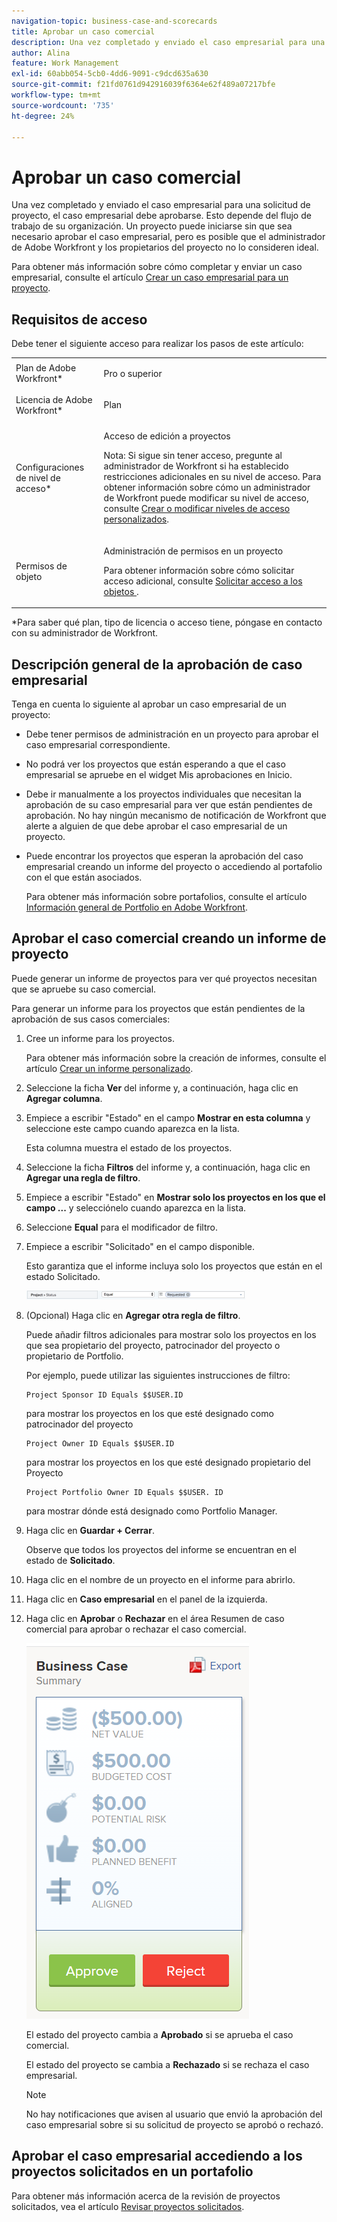 ```yaml
---
navigation-topic: business-case-and-scorecards
title: Aprobar un caso comercial
description: Una vez completado y enviado el caso empresarial para una solicitud de proyecto, el caso empresarial debe aprobarse. Esto depende del flujo de trabajo de su organización. Un proyecto puede iniciarse sin que sea necesario aprobar el caso empresarial, pero es posible que el administrador de Adobe Workfront y los propietarios del proyecto no lo consideren ideal.
author: Alina
feature: Work Management
exl-id: 60abb054-5cb0-4dd6-9091-c9dcd635a630
source-git-commit: f21fd0761d942916039f6364e62f489a07217bfe
workflow-type: tm+mt
source-wordcount: '735'
ht-degree: 24%

---
```


# Aprobar un caso comercial

Una vez completado y enviado el caso empresarial para una solicitud de proyecto, el caso empresarial debe aprobarse. Esto depende del flujo de trabajo de su organización. Un proyecto puede iniciarse sin que sea necesario aprobar el caso empresarial, pero es posible que el administrador de Adobe Workfront y los propietarios del proyecto no lo consideren ideal.

Para obtener más información sobre cómo completar y enviar un caso empresarial, consulte el artículo [Crear un caso empresarial para un proyecto](../../../manage-work/projects/define-a-business-case/create-business-case.md).

## Requisitos de acceso

Debe tener el siguiente acceso para realizar los pasos de este artículo:

<table style="table-layout:auto"> 
 <col> 
 <col> 
 <tbody> 
  <tr> 
   <td role="rowheader">Plan de Adobe Workfront*</td> 
   <td> <p>Pro o superior</p> </td> 
  </tr> 
  <tr> 
   <td role="rowheader">Licencia de Adobe Workfront*</td> 
   <td> <p>Plan </p> </td> 
  </tr> 
  <tr> 
   <td role="rowheader">Configuraciones de nivel de acceso*</td> 
   <td> <p>Acceso de edición a proyectos</p> <p>Nota: Si sigue sin tener acceso, pregunte al administrador de Workfront si ha establecido restricciones adicionales en su nivel de acceso. Para obtener información sobre cómo un administrador de Workfront puede modificar su nivel de acceso, consulte <a href="../../../administration-and-setup/add-users/configure-and-grant-access/create-modify-access-levels.md" class="MCXref xref">Crear o modificar niveles de acceso personalizados</a>.</p> </td> 
  </tr> 
  <tr> 
   <td role="rowheader">Permisos de objeto</td> 
   <td> <p>Administración de permisos en un proyecto</p> <p>Para obtener información sobre cómo solicitar acceso adicional, consulte <a href="../../../workfront-basics/grant-and-request-access-to-objects/request-access.md" class="MCXref xref">Solicitar acceso a los objetos </a>.</p> </td> 
  </tr> 
 </tbody> 
</table>

&#42;Para saber qué plan, tipo de licencia o acceso tiene, póngase en contacto con su administrador de Workfront.

## Descripción general de la aprobación de caso empresarial

Tenga en cuenta lo siguiente al aprobar un caso empresarial de un proyecto:

* Debe tener permisos de administración en un proyecto para aprobar el caso empresarial correspondiente.
* No podrá ver los proyectos que están esperando a que el caso empresarial se apruebe en el widget Mis aprobaciones en Inicio.
* Debe ir manualmente a los proyectos individuales que necesitan la aprobación de su caso empresarial para ver que están pendientes de aprobación. No hay ningún mecanismo de notificación de Workfront que alerte a alguien de que debe aprobar el caso empresarial de un proyecto.
* Puede encontrar los proyectos que esperan la aprobación del caso empresarial creando un informe del proyecto o accediendo al portafolio con el que están asociados.

  Para obtener más información sobre portafolios, consulte el artículo [Información general de Portfolio en Adobe Workfront](../../../manage-work/portfolios/portfolios-overview/portfolio-overview.md).

## Aprobar el caso comercial creando un informe de proyecto

Puede generar un informe de proyectos para ver qué proyectos necesitan que se apruebe su caso comercial.

Para generar un informe para los proyectos que están pendientes de la aprobación de sus casos comerciales:

1. Cree un informe para los proyectos.

   Para obtener más información sobre la creación de informes, consulte el artículo [Crear un informe personalizado](../../../reports-and-dashboards/reports/creating-and-managing-reports/create-custom-report.md).

1. Seleccione la ficha **Ver** del informe y, a continuación, haga clic en **Agregar columna**.

1. Empiece a escribir &quot;Estado&quot; en el campo **Mostrar en esta columna** y seleccione este campo cuando aparezca en la lista.

   Esta columna muestra el estado de los proyectos.

1. Seleccione la ficha **Filtros** del informe y, a continuación, haga clic en **Agregar una regla de filtro**.

1. Empiece a escribir &quot;Estado&quot; en **Mostrar solo los proyectos en los que el campo ...** y selecciónelo cuando aparezca en la lista.
1. Seleccione **Equal** para el modificador de filtro.
1. Empiece a escribir &quot;Solicitado&quot; en el campo disponible.

   Esto garantiza que el informe incluya solo los proyectos que están en el estado Solicitado.

   ![requested_projects_filter.png](assets/requested-projects-filter-350x14.png)

1. (Opcional) Haga clic en **Agregar otra regla de filtro**.

   Puede añadir filtros adicionales para mostrar solo los proyectos en los que sea propietario del proyecto, patrocinador del proyecto o propietario de Portfolio.

   Por ejemplo, puede utilizar las siguientes instrucciones de filtro:

   ```
   Project Sponsor ID Equals $$USER.ID
   ```

   para mostrar los proyectos en los que esté designado como patrocinador del proyecto

   ```
   Project Owner ID Equals $$USER.ID
   ```

   para mostrar los proyectos en los que esté designado propietario del Proyecto

   ```
   Project Portfolio Owner ID Equals $$USER. ID
   ```

   para mostrar dónde está designado como Portfolio Manager.

1. Haga clic en **Guardar + Cerrar**.

   Observe que todos los proyectos del informe se encuentran en el estado de **Solicitado**.

1. Haga clic en el nombre de un proyecto en el informe para abrirlo.
1. Haga clic en **Caso empresarial** en el panel de la izquierda.
1. Haga clic en **Aprobar** o **Rechazar** en el área Resumen de caso comercial para aprobar o rechazar el caso comercial.

   ![Caso comercial](assets/business-case-summary-with-rp-information--1-.png)

   El estado del proyecto cambia a **Aprobado** si se aprueba el caso comercial.

   El estado del proyecto se cambia a **Rechazado** si se rechaza el caso empresarial.

   >[!NOTE]
   >
   >No hay notificaciones que avisen al usuario que envió la aprobación del caso empresarial sobre si su solicitud de proyecto se aprobó o rechazó.

## Aprobar el caso empresarial accediendo a los proyectos solicitados en un portafolio

Para obtener más información acerca de la revisión de proyectos solicitados, vea el artículo [Revisar proyectos solicitados](../../../manage-work/portfolios/create-and-manage-portfolios/review-requested-projects.md).
